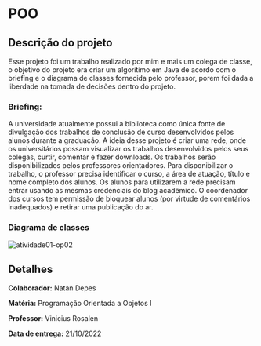 # POO
## Descrição do projeto
  Esse projeto foi um trabalho realizado por mim e mais um colega de classe,
  o objetivo do projeto era criar um algoritimo em Java de acordo com o briefing e o diagrama de classes fornecida pelo professor, porem foi dada a liberdade na tomada de decisões dentro do projeto.
### Briefing:
A universidade atualmente possui a biblioteca como única fonte de divulgação dos trabalhos de conclusão de curso desenvolvidos pelos alunos
durante a graduação. A ideia desse projeto é criar uma rede, onde os universitários possam visualizar os trabalhos desenvolvidos pelos seus
colegas, curtir, comentar e fazer downloads. Os trabalhos serão disponibilizados pelos professores orientadores. Para disponibilizar o trabalho, o
professor precisa identificar o curso, a área de atuação, título e nome completo dos alunos. Os alunos para utilizarem a rede precisam entrar
usando as mesmas credenciais do blog acadêmico. O coordenador dos cursos tem permissão de bloquear alunos (por virtude de comentários
inadequados) e retirar uma publicação do ar.
### Diagrama de classes
![atividade01-op02](https://user-images.githubusercontent.com/103373950/228046549-0c3436d6-8a06-4d8b-bf21-eb45deddfb00.png)
## Detalhes

**Colaborador:** Natan Depes

**Matéria:** Programação Orientada a Objetos I

**Professor:** Vinicius Rosalen

**Data de entrega:** 21/10/2022
